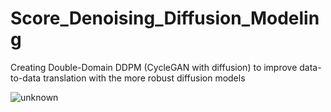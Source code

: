 # Score_Denoising_Diffusion_Modeling
Creating Double-Domain DDPM (CycleGAN with diffusion) to improve data-to-data translation with the more robust diffusion models

![unknown](https://user-images.githubusercontent.com/74680679/194676493-4648cd4e-5a50-480d-a4d2-083d48efd0ad.png)
